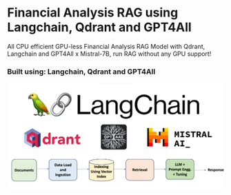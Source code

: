 # Financial Analysis RAG using Langchain, Qdrant and GPT4All
All CPU efficient GPU-less Financial Analysis RAG Model with Qdrant, Langchain and GPT4All x Mistral-7B, run RAG without any GPU support!

### Built using: Langchain, Qdrant and GPT4All

![](https://github.com/sachink1729/Financial-RAG-GPU-less-Mistral-Langchain/blob/main/data/cover.png)
